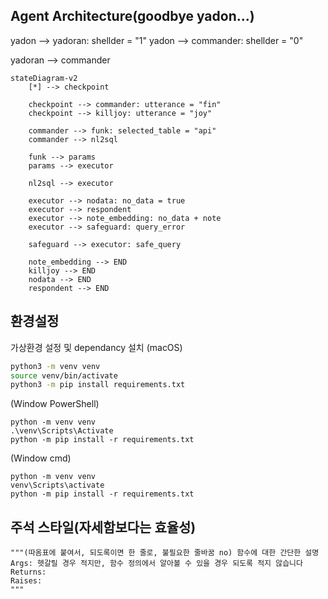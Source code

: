 ## Agent Architecture(goodbye yadon...)
yadon --> yadoran: shellder = "1"
yadon --> commander: shellder = "0"

yadoran --> commander

```mermaid
stateDiagram-v2
    [*] --> checkpoint

    checkpoint --> commander: utterance = "fin"
    checkpoint --> killjoy: utterance = "joy"

    commander --> funk: selected_table = "api"
    commander --> nl2sql
    
    funk --> params
    params --> executor

    nl2sql --> executor
    
    executor --> nodata: no_data = true
    executor --> respondent
    executor --> note_embedding: no_data + note
    executor --> safeguard: query_error

    safeguard --> executor: safe_query
    
    note_embedding --> END
    killjoy --> END
    nodata --> END
    respondent --> END
```



## 환경설정
가상환경 설정 및 dependancy 설치 
(macOS)  
```bash
python3 -m venv venv
source venv/bin/activate
python3 -m pip install requirements.txt
```

(Window PowerShell)  
```
python -m venv venv
.\venv\Scripts\Activate
python -m pip install -r requirements.txt
```

(Window cmd)  
```
python -m venv venv
venv\Scripts\activate
python -m pip install -r requirements.txt
```

## 주석 스타일(자세함보다는 효율성)
    """(따옴표에 붙여서, 되도록이면 한 줄로, 불필요한 줄바꿈 no) 함수에 대한 간단한 설명
    Args: 헷갈릴 경우 적지만, 함수 정의에서 알아볼 수 있을 경우 되도록 적지 않습니다
    Returns:
    Raises:
    """